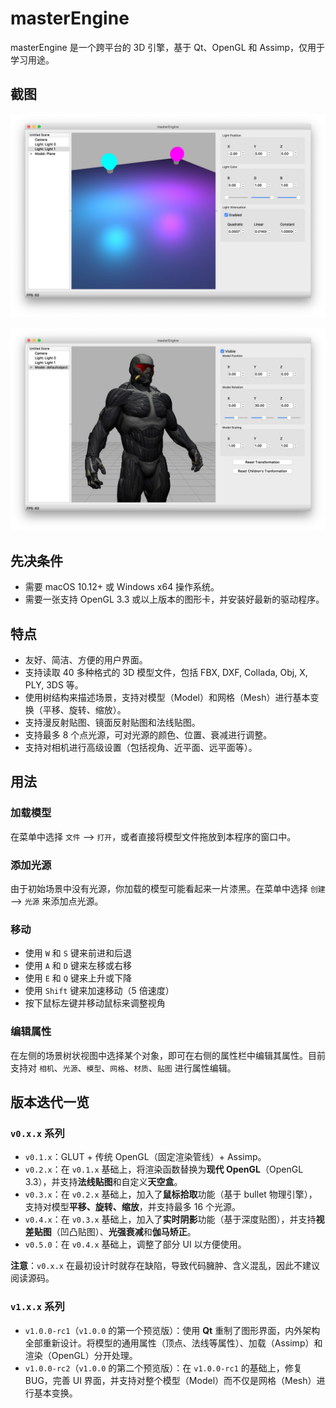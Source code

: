 # masterEngine

masterEngine 是一个跨平台的 3D 引擎，基于 Qt、OpenGL 和 Assimp，仅用于学习用途。

## 截图

![](screenshots/screenshot0.jpg)

![](screenshots/screenshot1.jpg)

## 先决条件

* 需要 macOS 10.12+ 或 Windows x64 操作系统。
* 需要一张支持 OpenGL 3.3 或以上版本的图形卡，并安装好最新的驱动程序。

## 特点

* 友好、简洁、方便的用户界面。
* 支持读取 40 多种格式的 3D 模型文件，包括 FBX, DXF, Collada, Obj, X, PLY, 3DS 等。
* 使用树结构来描述场景，支持对模型（Model）和网格（Mesh）进行基本变换（平移、旋转、缩放）。
* 支持漫反射贴图、镜面反射贴图和法线贴图。
* 支持最多 8 个点光源，可对光源的颜色、位置、衰减进行调整。
* 支持对相机进行高级设置（包括视角、近平面、远平面等）。

## 用法

### 加载模型

在菜单中选择 `文件` --> `打开`，或者直接将模型文件拖放到本程序的窗口中。

### 添加光源

由于初始场景中没有光源，你加载的模型可能看起来一片漆黑。在菜单中选择 `创建` --> `光源` 来添加点光源。

### 移动

* 使用 `W` 和 `S` 键来前进和后退
* 使用 `A` 和 `D` 键来左移或右移
* 使用 `E` 和 `Q` 键来上升或下降
* 使用 `Shift` 键来加速移动（5 倍速度）
* 按下鼠标左键并移动鼠标来调整视角

### 编辑属性

在左侧的场景树状视图中选择某个对象，即可在右侧的属性栏中编辑其属性。目前支持对 `相机`、`光源`、`模型`、`网格`、`材质`、`贴图` 进行属性编辑。

## 版本迭代一览

### `v0.x.x` 系列

* `v0.1.x`：GLUT + 传统 OpenGL（固定渲染管线）+ Assimp。
* `v0.2.x`：在 `v0.1.x` 基础上，将渲染函数替换为**现代 OpenGL**（OpenGL 3.3），并支持**法线贴图**和自定义**天空盒**。
* `v0.3.x`：在 `v0.2.x` 基础上，加入了**鼠标拾取**功能（基于 bullet 物理引擎），支持对模型**平移、旋转、缩放**，并支持最多 16 个光源。
* `v0.4.x`：在 `v0.3.x` 基础上，加入了**实时阴影**功能（基于深度贴图），并支持**视差贴图**（凹凸贴图）、**光强衰减**和**伽马矫正**。
* `v0.5.0`：在 `v0.4.x` 基础上，调整了部分 UI 以方便使用。

**注意**：`v0.x.x` 在最初设计时就存在缺陷，导致代码臃肿、含义混乱，因此不建议阅读源码。

### `v1.x.x` 系列

* `v1.0.0-rc1`（`v1.0.0` 的第一个预览版）：使用 **Qt** 重制了图形界面，内外架构全部重新设计。将模型的通用属性（顶点、法线等属性）、加载（Assimp）和渲染（OpenGL）分开处理。
* `v1.0.0-rc2`（`v1.0.0` 的第二个预览版）：在 `v1.0.0-rc1` 的基础上，修复 BUG，完善 UI 界面，并支持对整个模型（Model）而不仅是网格（Mesh）进行基本变换。
